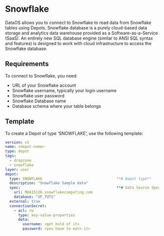 # **Snowflake**

DataOS allows you to connect to Snowflake to read data from Snowflake tables using Depots.
Snowflake database is a purely cloud-based data storage and analytics data warehouse provided as a Software-as-a-Service (SaaS). An entirely new SQL database engine (similar to ANSI SQL syntax and features) is designed to work with cloud infrastructure to access the Snowflake database.

## **Requirements**

To connect to Snowflake, you need:

- URL of your Snowflake account
- Snowflake username, typically your login username
- Snowflake user password
- Snowflake Database name
- Database schema where your table belongs

## **Template**

To create a Depot of type ‘SNOWFLAKE‘, use the following template:

```yaml
version: v1
name: <depot-name>
type: depot
tags:
  - dropzone
  - snowflake
layer: user
depot:
  type: SNOWFLAKE                                  **# Depot type**
  description: "Snowflake Sample data"
  spec:                                            **# Data Source Specific Configurations**
    url: MUA15126.snowflakecomputing.com
    database: "SF_TUTS"
  external: true
  connectionSecret:
    - acl: rw
      type: key-value-properties
      data:
        username: <get hold of it>
        password: <you have to earn it>
```
